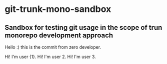 # git-trunk-mono-sandbox

## Sandbox for testing git usage in the scope of trun monorepo development approach

Hello :) this is the commit from zero developer.

Hi! I'm user {1}.
Hi! I'm user 2.
Hi! I'm user 3.
